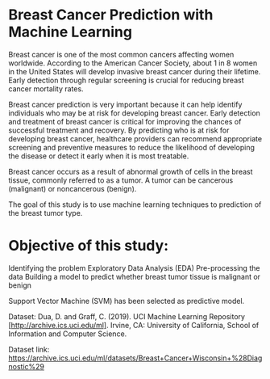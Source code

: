 # Breast Cancer Prediction with Machine Learning

Breast cancer is one of the most common cancers affecting women worldwide. According to the American Cancer Society, about 1 in 8 women in the United States will develop invasive breast cancer during their lifetime. Early detection through regular screening is crucial for reducing breast cancer mortality rates.

Breast cancer prediction is very important because it can help identify individuals who may be at risk for developing breast cancer. Early detection and treatment of breast cancer is critical for improving the chances of successful treatment and recovery. By predicting who is at risk for developing breast cancer, healthcare providers can recommend appropriate screening and preventive measures to reduce the likelihood of developing the disease or detect it early when it is most treatable.

Breast cancer occurs as a result of abnormal growth of cells in the breast tissue, commonly referred to as a tumor. A tumor can be cancerous (malignant) or noncancerous (benign). 

The goal of this study is to use machine learning techniques to prediction of the breast tumor type.

# Objective of this study:

Identifying the problem 
Exploratory Data Analysis (EDA)
Pre-processing the data
Building a model to predict whether breast tumor tissue is malignant or benign

 Support Vector Machine (SVM) has been selected as predictive model.


Dataset: Dua, D. and Graff, C. (2019). UCI Machine Learning Repository [http://archive.ics.uci.edu/ml]. Irvine, CA: University of California, School of Information and Computer Science.


Dataset link: https://archive.ics.uci.edu/ml/datasets/Breast+Cancer+Wisconsin+%28Diagnostic%29
